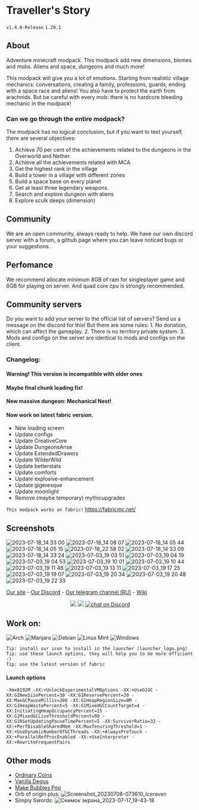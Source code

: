 # Traveller's Story
```v1.4.0-Release```
```1.20.1```

## About
Adventure minecraft modpack. This modpack add new dimensions, biomes and mobs. Aliens and space, dungeons and much more!

This modpack will give you a lot of emotions. Starting from realistic village mechanics: conversations, creating a family, professions, guards, ending with a space race and aliens! You also have to protect the earth from arachnids. But be careful with every mob: there is no hardcore bleeding mechanic in the modpack!

### Can we go through the entire modpack?
The modpack has no logical conclusion, but if you want to test yourself, there are several objectives:
1. Achieve 70 per cent of the achievements related to the dungeons in the Overworld and Nether.
2. Achieve all the achievements related with MCA
3. Get the highest rank in the village
4. Build a tower in a village with different zones
4. Build a space base on every planet
6. Get at least three legendary weapons.
7. Search and explore dungeon with aliens
8. Explore sculk deeps (dimension)

## Community
We are an open community, always ready to help. We have our own discord server with a forum, a github page where you can leave noticed bugs or your suggestions.

## Perfomance
We recommend allocate minimum 8GB of ram for singleplayer game and 6GB for playing on server. And quad core cpu is strongly recommended.

## Community servers
Do you want to add your server to the official list of servers? Send us a message on the discord for this! But there are some rules: 1. No donation, which can affect the gameplay. 2. There is no territory private system. 3. Mods and configs on the server are identical to mods and configs on the client.

### Changelog:
#### Warning! This version is incompatible with older ones
#### Maybe final chunk loading fix!
#### New massive dungeon: Mechanical Nest!
#### Now work on latest fabric version.
- New loading screen
- Update configs
- Update CreativeCore
- Update DungeonsArise
- Update ExtendedDrawers
- Update WilderWild
- Update betterstats
- Update comforts
- Update explosive-enhancement
- Update gigeresque
- Update moonlight
- Remove (maybe temporary) mythicupgrades

```This modpack works on fabric!```
https://fabricmc.net/

## Screenshots
![2023-07-18_14 33 00](https://github.com/WasteLand-Dev/AdventureTime/assets/76490476/7c6d025e-57f7-4be4-ade6-7a117ba9135e)
![2023-07-18_14 08 07](https://github.com/WasteLand-Dev/AdventureTime/assets/76490476/d1671740-99f3-4956-b26e-414a22ef59f9)
![2023-07-18_14 05 44](https://github.com/WasteLand-Dev/AdventureTime/assets/76490476/72d5814f-7725-4aa7-afa3-7bc3f2cca64d)
![2023-07-18_14 05 15](https://github.com/WasteLand-Dev/AdventureTime/assets/76490476/996acc78-ef9f-4261-a237-4865d6fea246)
![2023-07-18_22 58 02](https://github.com/WasteLand-Dev/AdventureTime/assets/76490476/7cc5aed6-9893-4c14-9d51-5384730aedcc)
![2023-07-18_14 33 09](https://github.com/WasteLand-Dev/AdventureTime/assets/76490476/be86ebb1-29c7-4c7c-a271-6d5a1b4fafc5)
![2023-07-18_14 33 24](https://github.com/WasteLand-Dev/AdventureTime/assets/76490476/523a2814-9278-43b9-ae08-ad9922582fb8)
![2023-07-03_19 03 51](https://github.com/WasteLand-Dev/AdventureTime/assets/76490476/3f8addbd-feb5-4457-b421-2309974e9968)
![2023-07-03_19 04 19](https://github.com/WasteLand-Dev/AdventureTime/assets/76490476/3a491093-18c1-49ac-ad46-4f0721d59759)
![2023-07-03_19 04 53](https://github.com/WasteLand-Dev/AdventureTime/assets/76490476/2d8edefe-592a-4b34-971d-380a6a1006c7)
![2023-07-03_19 10 01](https://github.com/WasteLand-Dev/AdventureTime/assets/76490476/cf121c59-6092-45a7-9db3-4766b295bb20)
![2023-07-03_19 10 44](https://github.com/WasteLand-Dev/AdventureTime/assets/76490476/5db040da-2eba-48b9-acc9-031fb07c5f27)
![2023-07-03_19 11 46](https://github.com/WasteLand-Dev/AdventureTime/assets/76490476/d3502039-fce5-428e-88d8-bfd58e59edbb)
![2023-07-03_19 13 11](https://github.com/WasteLand-Dev/AdventureTime/assets/76490476/735ba57b-27e3-4959-b877-7fabb2be47cd)
![2023-07-03_19 17 25](https://github.com/WasteLand-Dev/AdventureTime/assets/76490476/89fe51d0-9a02-4dbe-8169-db1a235f751c)
![2023-07-03_19 19 07](https://github.com/WasteLand-Dev/AdventureTime/assets/76490476/ce36dd39-50f1-45e0-a78a-6b8cf5d0beb6)
![2023-07-03_19 20 34](https://github.com/WasteLand-Dev/AdventureTime/assets/76490476/8b09251c-9854-4b36-8966-7572338668e9)
![2023-07-03_19 20 48](https://github.com/WasteLand-Dev/AdventureTime/assets/76490476/7e8c8244-42ee-4d52-ad32-98c7b097b140)
![2023-07-03_19 22 33](https://github.com/WasteLand-Dev/AdventureTime/assets/76490476/5d6c1236-047f-4d58-8580-79dcb65aa8c4)

[Site]: https://wlorigin.cf/
[Discord]: https://discord.gg/UBaauaN
[Telegram]: https://t.me/wlorigin
[Wiki]: https://wiki.wlorigin.cf

[Our site][Site] - [Our Discord][Discord] - [Our telegram channel (RU)][Telegram] - [Wiki][Wiki]

<p align="center">
    <a href="https://github.com/badges/shields/graphs/contributors" alt="Contributors">
        <img src="https://img.shields.io/github/contributors/WasteLand-Dev/AdventureTime" /></a>
    <a href="https://github.com/badges/shields/pulse" alt="Activity">
        <img src="https://img.shields.io/github/commit-activity/m/WasteLand-Dev/AdventureTime" /></a>
    <a href="https://discord.gg/UBaauaN">
        <img src="https://img.shields.io/discord/716326875613364277?logo=discord"
            alt="chat on Discord"></a>
</p>

## Work on:
![Arch](https://img.shields.io/badge/Arch%20Linux-1793D1?logo=arch-linux&logoColor=fff&style=for-the-badge)
![Manjaro](https://img.shields.io/badge/Manjaro-35BF5C?style=for-the-badge&logo=Manjaro&logoColor=white)
![Debian](https://img.shields.io/badge/Debian-D70A53?style=for-the-badge&logo=debian&logoColor=white)
![Linux Mint](https://img.shields.io/badge/Linux%20Mint-87CF3E?style=for-the-badge&logo=Linux%20Mint&logoColor=white)
![Windows](https://img.shields.io/badge/Windows-0078D6?style=for-the-badge&logo=windows&logoColor=white)

```
Tip: install our icon to install in the launcher (launcher_logo.png)
Tip: use these launch options, they will help you to be more efficient :)
Tip: use the latest version of fabric
```

#### Launch options
```
-Xmx8192M -XX:+UnlockExperimentalVMOptions -XX:+UseG1GC -XX:G1NewSizePercent=30 -XX:G1ReservePercent=20 -XX:MaxGCPauseMillis=200 -XX:G1HeapRegionSize=8M -XX:G1HeapWastePercent=5 -XX:G1MixedGCCountTarget=4 -XX:InitiatingHeapOccupancyPercent=15 -XX:G1MixedGCLiveThresholdPercent=90 -XX:G1RSetUpdatingPauseTimePercent=5 -XX:SurvivorRatio=32 -XX:+PerfDisableSharedMem -XX:MaxTenuringThreshold=1 -XX:+UseDynamicNumberOfGCThreads -XX:+AlwaysPreTouch -XX:+ParallelRefProcEnabled -XX:+UseInterpreter -XX:+RewriteFrequentPairs
```

## Other mods
- [Ordinary Coins](https://www.curseforge.com/minecraft/mc-mods/ordinary-coins)
- [Vanilla Degus](https://www.curseforge.com/minecraft/mc-mods/vanilla-degus/files)
- [Make Bubbles Pop](https://modrinth.com/mod/make_bubbles_pop)
- Orb of origin plus: ![Screenshot_20230708-073610_Iceraven](https://github.com/WasteLand-Dev/AdventureTime/assets/76490476/2e36680c-da69-4dde-b787-4f3715dceb74)
- Simply Swords: ![Снимок экрана_2023-07-17_19-43-18](https://github.com/WasteLand-Dev/AdventureTime/assets/76490476/a9a7f0ca-7563-45a9-b124-7c7d51cd43d7)


